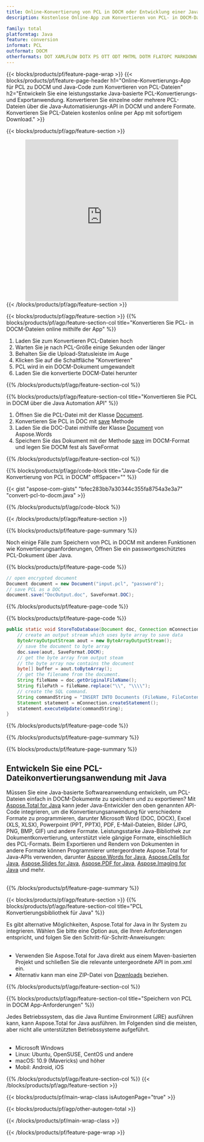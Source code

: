 ```yaml
---
title: Online-Konvertierung von PCL in DOCM oder Entwicklung einer Java-basierten Anwendung zum Konvertieren von PCL-Dateien
description: Kostenlose Online-App zum Konvertieren von PCL- in DOCM-Dateien. Java-Konvertierungsbibliothekscode für PCL-Dokumente. 

family: total
platformtag: Java
feature: conversion
informat: PCL
outformat: DOCM
otherformats: DOT XAMLFLOW DOTX PS OTT ODT MHTML DOTM FLATOPC MARKDOWN WORDML RTF
---
```

{{< blocks/products/pf/feature-page-wrap >}}
{{< blocks/products/pf/feature-page-header h1="Online-Konvertierungs-App für PCL zu DOCM und Java-Code zum Konvertieren von PCL-Dateien" h2="Entwickeln Sie eine leistungsstarke Java-basierte PCL-Konvertierungs- und Exportanwendung. Konvertieren Sie einzelne oder mehrere PCL-Dateien über die Java-Automatisierungs-API in DOCM und andere Formate. Konvertieren Sie PCL-Dateien kostenlos online per App mit sofortigem Download." >}}


{{< blocks/products/pf/agp/feature-section >}}

<div class="container-fluid agp-content bg-white aboutfile box-1 vh100 section nopbtm">
<div class=container>
<div class=row>
<div class="demobox tc col-md-12 padding-0" align="center">

<iframe title="Kostenlose Online-App zur Konvertierung von PCL in DOCM" style="border: none; height: 426px;" scrolling="no" src="https://total-conversion-app-65z5r2lp.k8s.dynabic.com/?to=docm&from=pcl" id="child-iframe" width="80%"></iframe>

</div></div>
</div></div>
{{< /blocks/products/pf/agp/feature-section >}}


{{< blocks/products/pf/agp/feature-section >}}
{{% blocks/products/pf/agp/feature-section-col title="Konvertieren Sie PCL- in DOCM-Dateien online mithilfe der App" %}}

1. Laden Sie zum Konvertieren PCL-Dateien hoch
1. Warten Sie je nach PCL-Größe einige Sekunden oder länger
1. Behalten Sie die Upload-Statusleiste im Auge
1. Klicken Sie auf die Schaltfläche "Konvertieren"
1. PCL wird in ein DOCM-Dokument umgewandelt
1. Laden Sie die konvertierte DOCM-Datei herunter

{{% /blocks/products/pf/agp/feature-section-col %}}

{{% blocks/products/pf/agp/feature-section-col title="Konvertieren Sie PCL in DOCM über die Java Automation API" %}}


1. Öffnen Sie die PCL-Datei mit der Klasse [Document](https://reference.aspose.com/pdf/java/com.aspose.pdf/Document).
2. Konvertieren Sie PCL in DOC mit [save](https://reference.aspose.com/pdf/java/com.aspose.pdf/Document#save-java.lang.String-com.aspose.pdf.SaveOptions- ) Methode
3. Laden Sie die DOC-Datei mithilfe der Klasse [Document](https://reference.aspose.com/words/java/com.aspose.words/Document) von Aspose.Words
4. Speichern Sie das Dokument mit der Methode [save](https://reference.aspose.com/words/java/com.aspose.words/Document#save(java.lang.String,int)) im DOCM-Format und legen Sie DOCM fest als SaveFormat



{{% /blocks/products/pf/agp/feature-section-col %}}

{{% blocks/products/pf/agp/code-block title="Java-Code für die Konvertierung von PCL in DOCM" offSpacer="" %}}
{{< gist "aspose-com-gists" "bfec283bb7a30344c355fa8754a3e3a7" "convert-pcl-to-docm.java" >}}
{{% /blocks/products/pf/agp/code-block %}}

{{< /blocks/products/pf/agp/feature-section >}}

{{% blocks/products/pf/feature-page-summary %}}

Noch einige Fälle zum Speichern von PCL in DOCM mit anderen Funktionen wie Konvertierungsanforderungen, Öffnen Sie ein passwortgeschütztes PCL-Dokument über Java.

{{% blocks/products/pf/feature-page-code %}}


```cs
// open encrypted document
Document document = new Document("input.pcl", "password");
// save PCL as a DOC 
document.save("DocOutput.doc", SaveFormat.DOC);
```


{{% /blocks/products/pf/feature-page-code %}}
{{% blocks/products/pf/feature-page-code %}}


```java
public static void StoreToDatabase(Document doc, Connection mConnection) throws Exception {
    // create an output stream which uses byte array to save data
    ByteArrayOutputStream aout = new ByteArrayOutputStream();
    // save the document to byte array
    doc.save(aout, SaveFormat.DOCM);
    // get the byte array from output steam
    // the byte array now contains the document
    byte[] buffer = aout.toByteArray();
    // get the filename from the document.
    String fileName = doc.getOriginalFileName();
    String filePath = fileName.replace("\\", "\\\\");
    // create the SQL command.
    String commandString = "INSERT INTO Documents (FileName, FileContent) VALUES('" + filePath + "', '" + buffer + "')";
    Statement statement = mConnection.createStatement();
    statement.executeUpdate(commandString);
}  
```


{{% /blocks/products/pf/feature-page-code %}}


{{% /blocks/products/pf/feature-page-summary %}}

{{% blocks/products/pf/feature-page-summary %}}

<h2>Entwickeln Sie eine PCL-Dateikonvertierungsanwendung mit Java</h2>

Müssen Sie eine Java-basierte Softwareanwendung entwickeln, um PCL-Dateien einfach in DOCM-Dokumente zu speichern und zu exportieren? Mit [Aspose.Total for Java](https://products.aspose.com/total/de/java/) kann jeder Java-Entwickler den oben genannten API-Code integrieren, um die Konvertierungsanwendung für verschiedene Formate zu programmieren, darunter Microsoft Word (DOC, DOCX), Excel (XLS, XLSX), Powerpoint (PPT, PPTX), PDF, E-Mail-Dateien, Bilder (JPG, PNG, BMP, GIF) und andere Formate. Leistungsstarke Java-Bibliothek zur Dokumentkonvertierung, unterstützt viele gängige Formate, einschließlich des PCL-Formats. Beim Exportieren und Rendern von Dokumenten in andere Formate können Programmierer untergeordnete Aspose.Total for Java-APIs verwenden, darunter [Aspose.Words for Java](https://products.aspose.com/words/de/java/), [Aspose.Cells for Java](https://products.aspose.com/cells/de/java/), [Aspose.Slides for Java](https://products.aspose.com/slides/de/java/), [Aspose.PDF for Java](https://products.aspose.com/pdf/de/java/), [Aspose.Imaging for Java](https://products.aspose.com/imaging/de/java/) und mehr.<br /><br />

{{% /blocks/products/pf/feature-page-summary %}}

{{< blocks/products/pf/agp/feature-section >}}
{{% blocks/products/pf/agp/feature-section-col title="PCL Konvertierungsbibliothek für Java" %}}

Es gibt alternative Möglichkeiten, Aspose.Total for Java in Ihr System zu integrieren. Wählen Sie bitte eine Option aus, die Ihren Anforderungen entspricht, und folgen Sie den Schritt-für-Schritt-Anweisungen:<br /><br />

- Verwenden Sie Aspose.Total for Java direkt aus einem Maven-basierten Projekt und schließen Sie die relevante untergeordnete API in pom.xml ein.
- Alternativ kann man eine ZIP-Datei von [Downloads](https://releases.aspose.com/total/java) beziehen.

{{% /blocks/products/pf/agp/feature-section-col %}}

{{% blocks/products/pf/agp/feature-section-col title="Speichern von PCL in DOCM App-Anforderungen" %}}

Jedes Betriebssystem, das die Java Runtime Environment (JRE) ausführen kann, kann Aspose.Total for Java ausführen. Im Folgenden sind die meisten, aber nicht alle unterstützten Betriebssysteme aufgeführt. <br /><br />
- Microsoft Windows
- Linux: Ubuntu, OpenSUSE, CentOS und andere
- macOS: 10.9 (Mavericks) und höher
- Mobil: Android, iOS

{{% /blocks/products/pf/agp/feature-section-col %}}
{{< /blocks/products/pf/agp/feature-section >}}

{{< blocks/products/pf/main-wrap-class isAutogenPage="true" >}}

{{< blocks/products/pf/agp/other-autogen-total >}}

{{< /blocks/products/pf/main-wrap-class >}}

{{< /blocks/products/pf/feature-page-wrap >}}